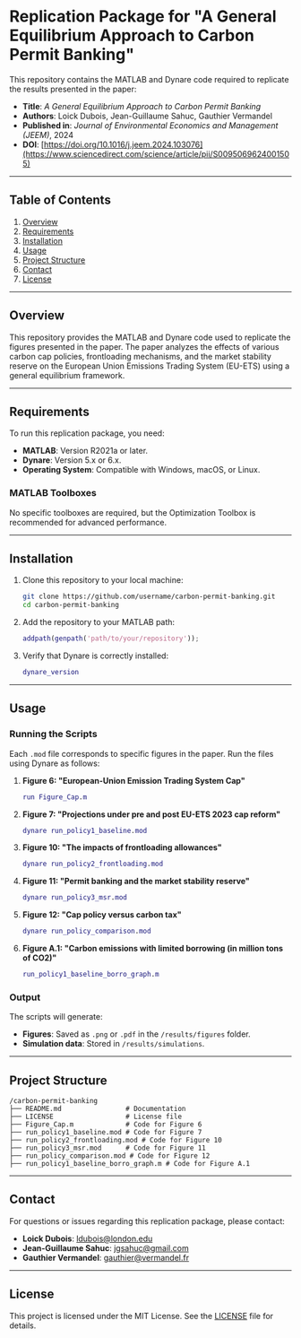 # Replication Package for "A General Equilibrium Approach to Carbon Permit Banking"

This repository contains the MATLAB and Dynare code required to replicate the results presented in the paper:

- **Title**: *A General Equilibrium Approach to Carbon Permit Banking*  
- **Authors**: Loick Dubois, Jean-Guillaume Sahuc, Gauthier Vermandel 
- **Published in**: *Journal of Environmental Economics and Management (JEEM)*, 2024  
- **DOI**: [https://doi.org/10.1016/j.jeem.2024.103076](https://www.sciencedirect.com/science/article/pii/S0095069624001505)

---

## Table of Contents
1. [Overview](#overview)
2. [Requirements](#requirements)
3. [Installation](#installation)
4. [Usage](#usage)
5. [Project Structure](#project-structure)
6. [Contact](#contact)
7. [License](#license)

---

## Overview

This repository provides the MATLAB and Dynare code used to replicate the figures presented in the paper. The paper analyzes the effects of various carbon cap policies, frontloading mechanisms, and the market stability reserve on the European Union Emissions Trading System (EU-ETS) using a general equilibrium framework.

---

## Requirements

To run this replication package, you need:

- **MATLAB**: Version R2021a or later.
- **Dynare**: Version 5.x or 6.x.  
- **Operating System**: Compatible with Windows, macOS, or Linux.

### MATLAB Toolboxes
No specific toolboxes are required, but the Optimization Toolbox is recommended for advanced performance.

---

## Installation

1. Clone this repository to your local machine:
   ```bash
   git clone https://github.com/username/carbon-permit-banking.git
   cd carbon-permit-banking
   ```

2. Add the repository to your MATLAB path:
   ```matlab
   addpath(genpath('path/to/your/repository'));
   ```

3. Verify that Dynare is correctly installed:
   ```matlab
   dynare_version
   ```

---

## Usage

### Running the Scripts

Each `.mod` file corresponds to specific figures in the paper. Run the files using Dynare as follows:

1. **Figure 6: "European-Union Emission Trading System Cap"**
   ```matlab
   run Figure_Cap.m
   ```

2. **Figure 7: "Projections under pre and post EU-ETS 2023 cap reform"**
   ```matlab
   dynare run_policy1_baseline.mod
   ```

3. **Figure 10: "The impacts of frontloading allowances"**
   ```matlab
   dynare run_policy2_frontloading.mod
   ```

4. **Figure 11: "Permit banking and the market stability reserve"**
   ```matlab
   dynare run_policy3_msr.mod
   ```

5. **Figure 12: "Cap policy versus carbon tax"**
   ```matlab
   dynare run_policy_comparison.mod
   ```

6. **Figure A.1: "Carbon emissions with limited borrowing (in million tons of CO2)"**
   ```matlab
   run_policy1_baseline_borro_graph.m
   ```

### Output
The scripts will generate:
- **Figures**: Saved as `.png` or `.pdf` in the `/results/figures` folder.
- **Simulation data**: Stored in `/results/simulations`.

---

## Project Structure

```
/carbon-permit-banking
├── README.md                # Documentation
├── LICENSE                  # License file
├── Figure_Cap.m             # Code for Figure 6
├── run_policy1_baseline.mod # Code for Figure 7
├── run_policy2_frontloading.mod # Code for Figure 10
├── run_policy3_msr.mod      # Code for Figure 11
├── run_policy_comparison.mod # Code for Figure 12
├── run_policy1_baseline_borro_graph.m # Code for Figure A.1
```

---

## Contact

For questions or issues regarding this replication package, please contact:

- **Loick Dubois**: [ldubois@london.edu](mailto:ldubois@london.edu)  
- **Jean-Guillaume Sahuc**: [jgsahuc@gmail.com](mailto:jgsahuc@gmail.com)  
- **Gauthier Vermandel**: [gauthier@vermandel.fr](mailto:gauthier@vermandel.fr)

---

## License

This project is licensed under the MIT License. See the [LICENSE](LICENSE) file for details.
